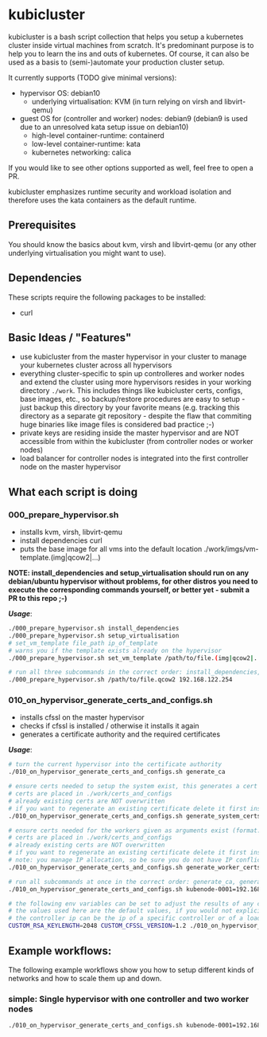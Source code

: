 # kubicluster

kubicluster is a bash script collection that helps you setup a kubernetes cluster inside virtual machines from scratch. It's predominant purpose is to help you to learn the ins and outs of kubernetes. Of course, it can also be used as a basis to (semi-)automate your production cluster setup.

It currently supports (TODO give minimal versions):
* hypervisor OS: debian10
  * underlying virtualisation: KVM (in turn relying on virsh and libvirt-qemu)
* guest OS for (controller and worker) nodes: debian9 (debian9 is used due to an unresolved kata setup issue on debian10)
  * high-level container-runtime: containerd
  * low-level container-runtime: kata
  * kubernetes networking: calica

If you would like to see other options supported as well, feel free to open a PR.

kubicluster emphasizes runtime security and workload isolation and therefore uses the kata containers as the default runtime.

## Prerequisites

You should know the basics about kvm, virsh and libvirt-qemu (or any other underlying virtualisation you might want to use).

## Dependencies

These scripts require the following packages to be installed:
* curl

## Basic Ideas / "Features"

* use kubicluster from the master hypervisor in your cluster to manage your kubernetes cluster across all hypervisors
* everything cluster-specific to spin up controlleres and worker nodes and extend the cluster using more hypervisors resides in your working directory `./work`. This includes things like kubicluster certs, configs, base images, etc., so backup/restore procedures are easy to setup - just backup this directory by your favorite means (e.g. tracking this directory as a separate git repository - despite the flaw that commiting huge binaries like image files is considered bad practice ;-)
* private keys are residing inside the master hypervisor and are NOT accessible from within the kubicluster (from controller nodes or worker nodes)
* load balancer for controller nodes is integrated into the first controller node on the master hypervisor

## What each script is doing

### 000_prepare_hypervisor.sh
* installs kvm, virsh, libvirt-qemu
* install dependencies curl
* puts the base image for all vms into the default location ./work/imgs/vm-template.(img|qcow2|...)

**NOTE: install_dependencies and setup_virtualisation should run on any debian/ubuntu hypervisor without problems, for other distros you need to execute the corresponding commands yourself, or better yet - submit a PR to this repo ;-)**

***Usage***:
```bash
./000_prepare_hypervisor.sh install_dependencies
./000_prepare_hypervisor.sh setup_virtualisation
# set_vm_template file_path ip_of_template
# warns you if the template exists already on the hypervisor
./000_prepare_hypervisor.sh set_vm_template /path/to/file.(img|qcow2|...) 192.168.122.254

# run all three subcommands in the correct order: install_dependencies, setup_virtualisation, set_vm_template
./000_prepare_hypervisor.sh /path/to/file.qcow2 192.168.122.254
```

### 010_on_hypervisor_generate_certs_and_configs.sh
* installs cfssl on the master hypervisor
* checks if cfssl is installed / otherwise it installs it again
* generates a certificate authority and the required certificates

***Usage***:
```bash
# turn the current hypervisor into the certificate authority
./010_on_hypervisor_generate_certs_and_configs.sh generate_ca

# ensure certs needed to setup the system exist, this generates a cert for the following entitites: admin kube-controller-man kube-proxy kube-scheduler
# certs are placed in ./work/certs_and_configs
# already existing certs are NOT overwritten
# if you want to regenerate an existing certificate delete it first inside ./work/certs_and_configs
./010_on_hypervisor_generate_certs_and_configs.sh generate_system_certs

# ensure certs needed for the workers given as arguments exist (format: hostname=ip_on_hypervisor)
# certs are placed in ./work/certs_and_configs
# already existing certs are NOT overwritten
# if you want to regenerate an existing certificate delete it first inside ./work/certs_and_configs
# note: you manage IP allocation, so be sure you do not have IP conflicts between worker nodes on the same hypervisor
./010_on_hypervisor_generate_certs_and_configs.sh generate_worker_certs kubenode-0001=192.168.122.11 kubenode-0002=192.168.122.12

# run all subcommands at once in the correct order: generate_ca, generate_system_certs, generate_worker_certs
./010_on_hypervisor_generate_certs_and_configs.sh kubenode-0001=192.168.122.11 kubenode-0002=192.168.122.12

# the following env variables can be set to adjust the results of any command of this script
# the values used here are the default values, if you would not explicitely set the variable
# the controller ip can be the ip of a specific controller or of a load balancer in front of the controllers
CUSTOM_RSA_KEYLENGTH=2048 CUSTOM_CFSSL_VERSION=1.2 ./010_on_hypervisor_generate_certs_and_configs.sh --controller-ip=192.168.122.2 kubenode-0001=192.168.122.11 kubenode-0002=192.168.122.12
```

## Example workflows:

The following example workflows show you how to setup different kinds of networks and how to scale them up and down.

### simple: Single hypervisor with one controller and two worker nodes
```bash
./010_on_hypervisor_generate_certs_and_configs.sh kubenode-0001=192.168.122.11 kubenode-0002=192.168.122.12
```
